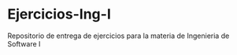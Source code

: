 # Ejercicios-Ing-I
Repositorio de entrega de ejercicios para la materia de Ingenieria de Software I

